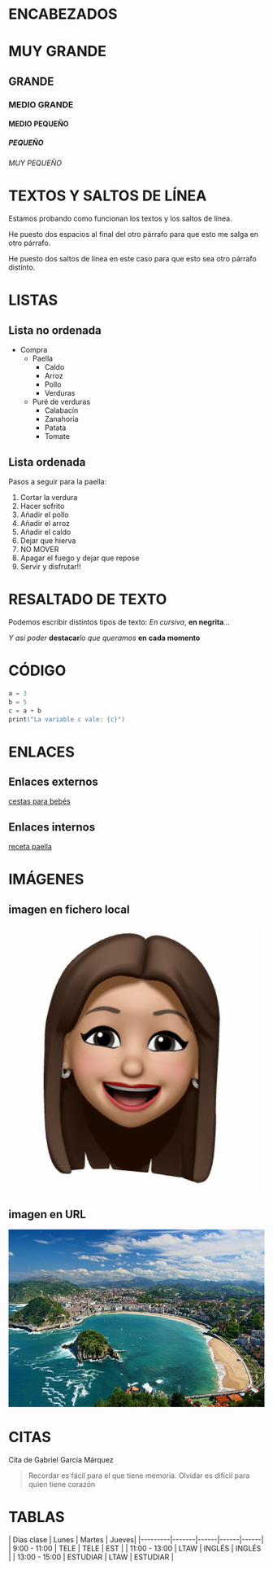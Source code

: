 # ENCABEZADOS


# MUY GRANDE
## GRANDE
### MEDIO GRANDE
#### MEDIO PEQUEÑO
##### PEQUEÑO
###### MUY PEQUEÑO 


# TEXTOS Y SALTOS DE LÍNEA

Estamos probando como funcionan los textos y los saltos de línea.  

He puesto dos espacios al final del otro párrafo para que esto me salga en otro párrafo.


He puesto dos saltos de línea en este caso para que esto sea otro párrafo distinto.

# LISTAS
## Lista no ordenada
* Compra
  * Paella
    * Caldo
    * Arroz
    * Pollo
    * Verduras
  * Puré de verduras
    * Calabacín
    * Zanahoria
    * Patata
    * Tomate

## Lista ordenada
Pasos a seguir para la paella:  
1. Cortar la verdura
2. Hacer sofrito
3. Añadir el pollo
4. Añadir el arroz
5. Añadir el caldo
6. Dejar que hierva
7. NO MOVER
8. Apagar el fuego y dejar que repose
9. Servir y disfrutar!!

# RESALTADO DE TEXTO
Podemos escribir distintos tipos de texto: *En cursiva*, **en negrita**... 

 *Y así poder* **destacar***lo que queramos* **en cada momento**


# CÓDIGO
```swift
a = 3
b = 5
c = a + b
print("La variable c vale: {c}")
```

# ENLACES
## Enlaces externos
[cestas para bebés](https://www.instagram.com/monerias_bebe_/)

## Enlaces internos
[receta paella](#Lista-ordenada)

# IMÁGENES
## imagen en fichero local
![](imagen.jpeg)

## imagen en URL

![](https://raw.githubusercontent.com/cvillarr/2019-2020-CSAAI-Practicas/master/P1/san_sebastian.jpg)

# CITAS

Cita de Gabriel García Márquez
> Recordar es fácil para el que tiene memoria. Olvidar es difícil para quien tiene corazón

# TABLAS

|   Días clase      | Lunes | Martes | Jueves| 
|---------|-------|------|------|------|
|  9:00 - 11:00 |   TELE   |   TELE  |   EST | 
|  11:00 - 13:00 |   LTAW   |   INGLÉS  |   INGLÉS  |
|  13:00 - 15:00 |   ESTUDIAR   |   LTAW  |   ESTUDIAR |